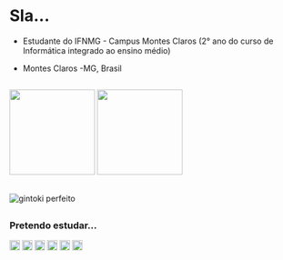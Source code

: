 <!--
**MarceloH1122/MarceloH1122** is a ✨ _special_ ✨ repository because its `README.md` (this file) appears on your GitHub profile.

Here are some ideas to get you started:

- 🔭 I’m currently working on ...
- 🌱 I’m currently learning ...
- 👯 I’m looking to collaborate on ...
- 🤔 I’m looking for help with ...
- 💬 Ask me about ...
- 📫 How to reach me: ...
- 😄 Pronouns: ...
- ⚡ Fun fact: ...
-->
# Sla...

- Estudante do IFNMG - Campus Montes Claros (2° ano do curso de Informática integrado ao ensino médio)

- Montes Claros -MG, Brasil

##

<div>

<img height="150cm" src="https://github-readme-stats.vercel.app/api?username=MarceloH1122&show_icons=true&border_radius=30&theme=radical">


<img height="150cm" src="https://github-readme-stats.vercel.app/api/top-langs/?username=MarceloH1122&border_radius=20&theme=radical">

</div>

##

![gintoki perfeito](https://media.discordapp.net/attachments/798356705129136151/872684696222437377/babe3d02b30972968203d223f5f45b76.gif)

##
### Pretendo estudar...
<div>

<img height="18cm" src="https://img.shields.io/badge/C%2B%2B-00599C?style=for-the-badge&logo=c%2B%2B&logoColor=white">
<img height="18cm" src="https://img.shields.io/badge/C%23-239120?style=for-the-badge&logo=c-sharp&logoColor=white">
<img height="18cm" src="https://img.shields.io/badge/Unity-100000?style=for-the-badge&logo=unity&logoColor=white">
<img height="18cm" src="https://img.shields.io/badge/HTML5-E34F26?style=for-the-badge&logo=html5&logoColor=white">
<img height="18cm" src="https://img.shields.io/badge/CSS-239120?&style=for-the-badge&logo=css3&logoColor=white">
<img height="18cm" src="https://img.shields.io/badge/JavaScript-F7DF1E?style=for-the-badge&logo=javascript&logoColor=black">

</div>
